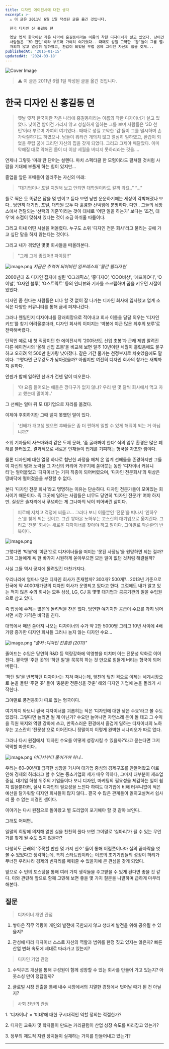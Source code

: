 ```yaml
---
title: 디자인 에이전시에 대한 생각
excerpt: >-
  ⚠️ 이 글은 2011년 6월 1일 작성된 글을 옮긴 것입니다.

  한국 디자인 신 홍길동 뎐

  옛날 옛적 한국이란 작은 나라에 홍길동이라는 이름의 착한 디자이너가 살고 있었다. 낮이건 밤이건 가리지 않고 성실하게 일하는 그를 보며
  사람들은 ‘3D 천민’이라 부르며 가여히 여기었다.. 때때로 성질 고약한 ‘갑’들이 그를 멸시하며 손가락질하기도 하였으나. 남들이 뭐라건
  개의치 않고 열심히 일하였고, 환갑이 되었을 무렵 꿈에 그리던 자신의 집을 갖게...
publishedAt: '2015-01-15'
updatedAt: '2024-03-18'
---
```


![Cover Image](images/15mW2f96t.png)

> ⚠️ 이 글은 2011년 6월 1일 작성된 글을 옮긴 것입니다.

# 한국 디자인 신 홍길동 뎐

> 옛날 옛적 한국이란 작은 나라에 홍길동이라는 이름의 착한 디자이너가 살고 있었다. 낮이건 밤이건 가리지 않고 성실하게 일하는 그를 보며 사람들은 ‘3D 천민’이라 부르며 가여히 여기었다.. 때때로 성질 고약한 ‘갑’들이 그를 멸시하며 손가락질하기도 하였으나. 남들이 뭐라건 개의치 않고 열심히 일하였고, 환갑이 되었을 무렵 꿈에 그리던 자신의 집을 갖게 되었다. 그리고 그제야 깨달았다. 이미 약해질 대로 약해진 몸이 더 이상 세월을 버티지 못하리라는 것을….

언제나 그렇듯 ‘미래’란 단어는 설렌다. 마치 스펙타클 한 모험이라도 펼쳐질 것처럼 사람을 기대에 부풀게 하는 힘이 있지만…

졸업을 앞둔 후배들이 일러주는 자신의 미래:

> “대기업이나 포털 지원해 보고 안되면 대학원이라도 갈까 봐요..”
“…”

틀로 찍은 듯 똑같은 답을 몇 번이고 듣다 보면 낭만 운운하기에는 세상이 각박해졌나 보다.. 당연히 대기업, 포털, 대학원 모두 다 훌륭한 선택임에 분명하다. 다만.. 그들의 뉘앙스에서 전달되는 ‘선택의 기준’이라는 것이 대체로 ‘어떤 일을 하는가’ 보다는 ‘조건, 대우’에 초점이 맞춰져 있다는 것이 조금 아쉬울 따름이다.

그리고 이내 어떤 사실을 떠올렸다. 누구도 소위 ‘디자인 전문 회사’라고 불리는 곳에 가고 싶단 말을 하지 않는다는 것이다.

그리고 내가 겪었던 몇몇 회사들을 떠올려본다.

> "그래 그게 좋겠어!! 파이팅!!"

![image.png](images/dO9NSYQzm.png)
*지금은 추억이 되어버린 임프레스의 ‘월간 웹디자인’*

2000년대 초 디자인 잡지에 실린 ‘O그래픽스’, ‘홍디자O’, ‘OOO비상’, ‘에프아O디’, ‘O이널’, ‘O자인 블루’, ‘O스트릭트’ 등의 인터뷰와 기사를 스크랩하며 꿈을 키우던 시절이 있었다.

디자인 좀 한다는 사람들은 너나 할 것 없이 잘 나가는 디자인 회사에 입사했고 업계 소식은 다양한 커뮤니티를 통해 금세 퍼져나갔다.

그러나 웬일인지 디자이너를 장래희망으로 적어내고 회사 이름을 달달 외우는 ‘디자인 키드’를 찾기 어려울뿐더러, 디자인 회사의 이미지는 ‘박봉에 야근 많은 최후의 보루’로 전락해버렸다.

단적인 예로 내 첫 직장이던 한 에이전시의 ‘2005년도 신입 초봉’과 근래 제법 알려진 다른 에이전시의 ‘올해 신입 초봉’을 비교해 보면 얼추 10년이란 세월이 흘렀음에도 불구하고 오히려 약 500만 원가량 낮아졌다. 같은 기간 물가는 천정부지로 치솟았음에도 말이다. 그렇다면 근무강도가 낮아졌을까? 아쉽지만 여전히 디자인 회사의 창가는 새벽까지 훤하다.

언젠가 함께 일하던 선배가 건넨 말이 떠오른다.

> ‘야 요즘 들어오는 애들은 깡다구가 없지 않냐? 우리 땐 몇 달씩 회사에서 먹고 자고 했는데 말이야..’

그 선배는 얼마 뒤 모 대기업으로 자리를 옮겼다.

이제야 후회하지만 그때 뱉지 못했던 말이 있다.

> ‘선배가 개고생 했으면 후배들은 좀 더 편하게 일할 수 있게 해줘야 되는 거 아닙니까?’

소위 기자들의 사쓰마와리 같은 도제 문화, ‘좀 굴러봐야 한다’ 식의 업무 환경은 많은 폐해를 불러왔고. 결과적으로 새로운 인재들이 업계를 기피하는 형국을 자초한 셈이다.

물론 디자인에 대한 열정 하나로 험난한 과정을 헤쳐 온 업계 선배들을 존경하지만 그들이 자신의 땀과 노력을 그 자신의 커리어 가꾸기에 쏟아붓는 동안 ‘디자이너 커뮤니티’는 얼어붙었고 ‘디자이너’는 기피 직종이 되어버렸으며, ‘디자인 전문회사’의 위상은 땅바닥에 떨어졌음을 부정할 수 없다.

본디 ‘디자인 전문 회사’라고 명명하는 이유는 단순하다. 디자인 전문가들이 모여있는 회사이기 때문이다. 즉 그곳에 일하는 사람들은 너무도 당연히 ‘디자인 전문가’ 여야 하지만. 실상은 술자리에서 푸념하는 게 그나마의 낙이 되어버린 삶이다.

> 피로에 지치고 걱정에 찌들고… 그러다 보니 이름뿐인 ‘전문’을 떠나서 ‘인하우스’를 찾게 되는 것이고. 그간 쌓아온 노하우는 고스란히 대기업으로 옮겨간다. 그리고 ‘전문’ 회사는 새로운 디자이너를 찾아야 하고 말이다. 그야말로 악순환의 반복이다.

![image.png](images/Z_cTdCyMX.png)

그렇다면 ‘박봉’에 ‘야근’으로 디자이너들을 떠미는 ‘못된 사장님’을 원망하면 되는 걸까? 그저 그들에게 욕 한 바가지 시원하게 쏟아부으면 모든 일이 없던 것처럼 해결될까?

사실 그들 역시 궁지에 몰려있긴 마찬가지다.

우리나라에 얼마나 많은 디자인 회사가 존재할까? 300개? 500개?.. 2013년 기준으로 전국에 약 4000개가량의 디자인 회사가 운영되고 있다고 한다. 그럼에도 내가 알고 있는 적지 않은 수의 회사는 모두 삼성, LG, CJ 등 몇몇 대기업과 공공기관의 일을 수입원으로 삼고 있다.

즉 밥상에 수저는 많은데 돌려먹을 찬은 없다. 당연한 얘기지만 공급이 수요를 과히 넘어서면 시장 가격은 바닥을 친다.

대학에서 매년 쏟아져 나오는 디자이너의 수가 약 2만 5000명 그리고 10년 사이에 4배가량 증가한 디자인 회사들 그러나 늘지 않는 디자인 수요…

![image.png](images/5lobbMziV.png)
*"출처 :디자인 진흥원 (2011)"*

줄어드는 수입은 당연히 R&D 등 역량강화에 악영향을 미치며 이는 전문성 악화로 이어진다. 결국엔 ‘주던 곳’의 ‘하던 일’을 묵묵히 하는 것 만으로 힘들게 버티는 형국이 되어버린다.

‘하던 일’을 반복하던 디자이너는 지쳐 떠나는데, 엎친데 덮친 격으로 이제는 세계시장으로 눈을 돌린 ‘주던 곳’ 들이 ‘충분한 전문성을 갖춘’ 해외 디자인 기업에 눈을 돌리기 시작한다.

그야말로 풍전등화가 따로 없는 형국이다.

여기까지 와보니 결국 디자이너를 괴롭히는 적은 ‘디자인에 대한 낮은 수요’라고 볼 수도 있겠다. 그렇다면 늘리면 될 게 아닌가? 수요만 늘어나면 자연스레 돈이 돌 테고 그 수익을 직원 복지와 역량 강화에 쓰고, 만족스러운 환경에서 즐겁게 일하는 디자이너의 노하우는 고스란히 ‘전문성’으로 이어진다니 정말이지 이렇게 완벽한 시나리오가 따로 없다.

그러나 다시 원점에서 ‘디자인 수요를 어떻게 성장시킬 수 있을까?’라고 묻는다면 그저 막막할 따름이다..


![image.png](images/eYxIAUnD4.png)
*어디서부터 풀어가야 하나..*

우리는 60–90년대 급격한 성장을 거치며 대기업 중심의 경제구조를 만들어왔고 이로 인해 경제의 허리라고 할 수 있는 중소기업의 세가 매우 약하다, 그마저 대부분이 제조업 중심, 대기업 하청 위주의 기업들이다 보니 디자인, 마케팅의 필요성을 체감하는 일이 쉽지 않을뿐더러, 설사 디자인의 필요성을 느낀다 하여도 대기업에 비해 터무니없이 적은 예산을 달가워할 디자인 회사들이 많지 않다.. 결국 수 많은 관계들이 얽히고설켜서 쉽사리 풀 수 없는 지경인 셈이다.

이야기는 다시 원점으로 돌아왔고 별 도리없이 포기해야 할 것 같아 보인다..

그래도 어쩌면..

일말의 희망에 의지해 얽힌 실을 찬찬히 풀다 보면 그야말로 ‘실마리’가 될 수 있는 무언가를 찾게 될 수도 있지 않을까?

다행히도 근래의 ‘주목할 만한 몇 가지 신호’ 들이 통해 어렴풋이나마 실의 끝자락을 엿볼 수 있었다고 생각하는데, 특히 스타트업이라는 이름의 초기기업들의 성장이 허리가 무너진 우리나라 경제의 빈자리를 메워줄 수 있을지에 큰 관심을 갖게 되었다.

앞으로 수 번의 포스팅을 통해 여러 가지 생각들을 주고받을 수 있게 된다면 좋을 것 같다. 이와 관련해 앞으로 함께 고민해 보면 좋을 몇 가지 질문을 나열하며 급하게 마무리해본다.

## 질문

> 디자이너 개인 관점

1. 쌓아온 직무 역량이 개인의 발전에 국한되지 않고 생태계 발전을 위해 공유될 수 있을지?

2. 관성에 따라 디자이너 스스로 자신의 역할과 범위를 한정 짓고 있지는 않은지? 빠른 산업 변화 속도에 제대로 따라가고 있는지?

> 디자인 기업 관점

1. 수익구조 개선을 통해 구성원이 함께 성장할 수 있는 회사를 만들어 가고 있는지? 아웃소싱 만이 정답일까?

2. 글로벌 시장 진출을 통해 내수 시장에서의 치열한 경쟁에서 벗어날 때가 된 건 아닐지?

> 사회 전반의 관점

1. '디자이너’ = ‘미대’에 대한 구시대적인 역할 정의는 적절한가?

2. 디자인 교육자 및 학자들이 만드는 커리큘럼이 산업 성장 속도를 따라잡고 있는가?

3. 정부의 제도적 지원 장치들이 실재하는 가치를 만들어내고 있는가?

---